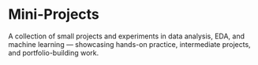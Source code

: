 # Mini-Projects
A collection of small projects and experiments in data analysis, EDA, and machine learning — showcasing hands-on practice, intermediate projects, and portfolio-building work.
